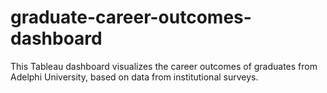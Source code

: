 # graduate-career-outcomes-dashboard
This Tableau dashboard visualizes the career outcomes of graduates from Adelphi University, based on data from institutional surveys.
